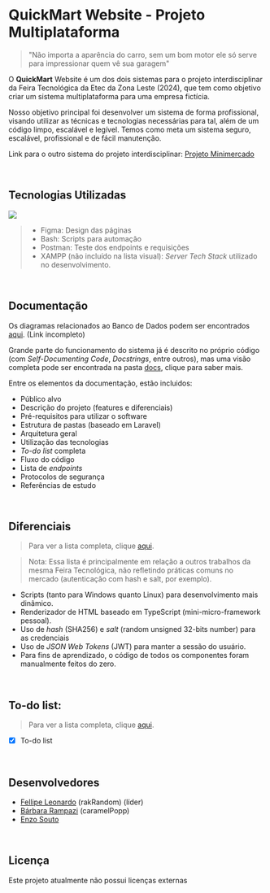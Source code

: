 # QuickMart Website - Projeto Multiplataforma

> "Não importa a aparência do carro, sem um bom motor ele só serve para impressionar quem vê sua garagem"

O **QuickMart** Website é um dos dois sistemas para o projeto interdisciplinar da Feira Tecnológica da Etec da Zona Leste (2024), que tem como objetivo criar um sistema multiplataforma para uma empresa fictícia.

Nosso objetivo principal foi desenvolver um sistema de forma profissional, visando utilizar as técnicas e tecnologias necessárias para tal, além de um código limpo, escalável e legível. Temos como meta um sistema seguro, escalável, profissional e de fácil manutenção.

Link para o outro sistema do projeto interdisciplinar: [Projeto Minimercado](https://github.com/neoRandom/projeto-minimercado)

<br />

## Tecnologias Utilizadas

<img src="https://skillicons.dev/icons?i=html,css,js,ts,tailwind,php,mysql,npm,figma,bash,postman" />

> - Figma: Design das páginas
> - Bash: Scripts para automação
> - Postman: Teste dos endpoints e requisições 
> - XAMPP (não incluído na lista visual): *Server Tech Stack* utilizado no desenvolvimento.

<br />

## Documentação

Os diagramas relacionados ao Banco de Dados podem ser encontrados [aqui](/). (Link incompleto)

Grande parte do funcionamento do sistema já é descrito no próprio código (com *Self-Documenting Code*, *Docstrings*, entre outros), mas uma visão completa pode ser encontrada na pasta [docs](docs/index.md), clique para saber mais.

Entre os elementos da documentação, estão incluidos:
- Público alvo
- Descrição do projeto (features e diferenciais)
- Pré-requisitos para utilizar o software
- Estrutura de pastas (baseado em Laravel)
- Arquitetura geral
- Utilização das tecnologias
- *To-do list* completa
- Fluxo do código
- Lista de *endpoints*
- Protocolos de segurança
- Referências de estudo

<br />

## Diferenciais
> Para ver a lista completa, clique [aqui](/).

> Nota: Essa lista é principalmente em relação a outros trabalhos da mesma Feira Tecnológica, não refletindo práticas comuns no mercado (autenticação com hash e salt, por exemplo).

- Scripts (tanto para Windows quanto Linux) para desenvolvimento mais dinâmico.
- Renderizador de HTML baseado em TypeScript (mini-micro-framework pessoal).
- Uso de *hash* (SHA256) e *salt* (random unsigned 32-bits number) para as credenciais
- Uso de *JSON Web Tokens* (JWT) para manter a sessão do usuário.
- Para fins de aprendizado, o código de todos os componentes foram manualmente feitos do zero.

<br />

## To-do list:
> Para ver a lista completa, clique [aqui](/).

- [x] To-do list

<br />

## Desenvolvedores

- [Fellipe Leonardo](https://github.com/rakRandom) (rakRandom) (líder)
- [Bárbara Rampazi](https://github.com/caramelPopp) (caramelPopp)
- [Enzo Souto](https://github.com/EnzoSouto01)

<br />

## Licença

Este projeto atualmente não possui licenças externas
